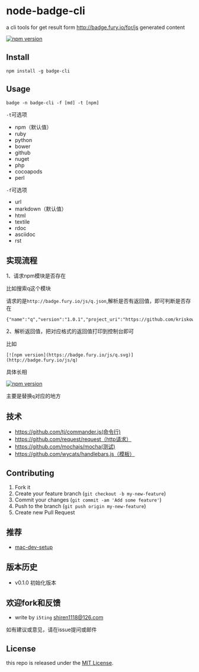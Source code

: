 node-badge-cli
==============

a cli tools for get result form http://badge.fury.io/for/js generated content

[![npm version](https://badge.fury.io/js/badge-cli.svg)](http://badge.fury.io/js/badge-cli)

## Install 

```
npm install -g badge-cli
```

## Usage 

```
badge -n badge-cli -f [md] -t [npm] 
```


`-t`可选项

- npm（默认值）
- ruby    
- python    
- bower    
- github    
- nuget    
- php    
- cocoapods    
- perl  


`-f`可选项

- url
- markdown（默认值）
- html
- textile
- rdoc
- asciidoc
- rst
 
## 实现流程


1、请求npm模块是否存在

比如搜索q这个模块

请求的是`http://badge.fury.io/js/q.json`,解析是否有返回值，即可判断是否存在

```
{"name":"q","version":"1.0.1","project_uri":"https://github.com/kriskowal","homepage_uri":"https://github.com/kriskowal/q","source_code_uri":"git://github.com/kriskowal/q.git"}
```

2、解析返回值，把对应格式的返回值打印到控制台即可

比如

```
[![npm version](https://badge.fury.io/js/q.svg)](http://badge.fury.io/js/q)
```

具体长相

[![npm version](https://badge.fury.io/js/q.svg)](http://badge.fury.io/js/q)

主要是替换`q`对应的地方

## 技术

- https://github.com/tj/commander.js(命令行)
- https://github.com/request/request（http请求）
- https://github.com/mochajs/mocha(测试)
- https://github.com/wycats/handlebars.js（模板）


## Contributing

1. Fork it
2. Create your feature branch (`git checkout -b my-new-feature`)
3. Commit your changes (`git commit -am 'Add some feature'`)
4. Push to the branch (`git push origin my-new-feature`)
5. Create new Pull Request

## 推荐

- [mac-dev-setup](http://aaaaaashu.gitbooks.io/mac-dev-setup/content/index.html)

## 版本历史

- v0.1.0 初始化版本

## 欢迎fork和反馈

- write by `i5ting` shiren1118@126.com

如有建议或意见，请在issue提问或邮件

## License

this repo is released under the [MIT
License](http://www.opensource.org/licenses/MIT).
